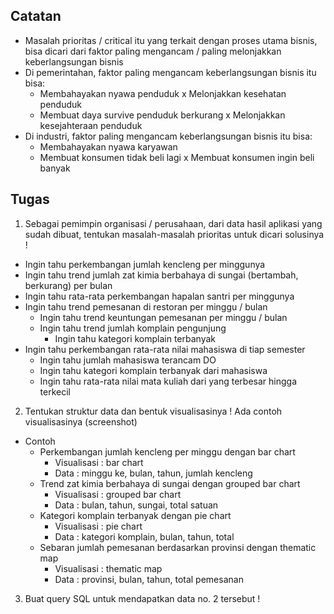 ## Catatan
- Masalah prioritas / critical itu yang terkait dengan proses utama bisnis, bisa dicari dari faktor paling mengancam / paling melonjakkan keberlangsungan bisnis
- Di pemerintahan, faktor paling mengancam keberlangsungan bisnis itu bisa:
  - Membahayakan nyawa penduduk x Melonjakkan kesehatan penduduk
  - Membuat daya survive penduduk berkurang x Melonjakkan kesejahteraan penduduk 
- Di industri, faktor paling mengancam keberlangsungan bisnis itu bisa:
  - Membahayakan nyawa karyawan
  - Membuat konsumen tidak beli lagi x Membuat konsumen ingin beli banyak

## Tugas
1. Sebagai pemimpin organisasi / perusahaan, dari data hasil aplikasi yang sudah dibuat, tentukan masalah-masalah prioritas untuk dicari solusinya !
  - Ingin tahu perkembangan jumlah kencleng per minggunya
  - Ingin tahu trend jumlah zat kimia berbahaya di sungai (bertambah, berkurang) per bulan
  - Ingin tahu rata-rata perkembangan hapalan santri per minggunya
  - Ingin tahu trend pemesanan di restoran per minggu / bulan
    - Ingin tahu trend keuntungan pemesanan per minggu / bulan
    - Ingin tahu trend jumlah komplain pengunjung
      - Ingin tahu kategori komplain terbanyak
  - Ingin tahu perkembangan rata-rata nilai mahasiswa di tiap semester
    - Ingin tahu jumlah mahasiswa terancam DO
    - Ingin tahu kategori komplain terbanyak dari mahasiswa
    - Ingin tahu rata-rata nilai mata kuliah dari yang terbesar hingga terkecil
  
2. Tentukan struktur data dan bentuk visualisasinya ! Ada contoh visualisasinya (screenshot)
  - Contoh
    - Perkembangan jumlah kencleng per minggu dengan bar chart
      - Visualisasi : bar chart
      - Data : minggu ke, bulan, tahun, jumlah kencleng
    - Trend zat kimia berbahaya di sungai dengan grouped bar chart
      - Visualisasi : grouped bar chart
      - Data : bulan, tahun, sungai, total satuan
    - Kategori komplain terbanyak dengan pie chart
      - Visualisasi : pie chart
      - Data : kategori komplain, bulan, tahun, total
    - Sebaran jumlah pemesanan berdasarkan provinsi dengan thematic map
      - Visualisasi : thematic map 
      - Data : provinsi, bulan, tahun, total pemesanan 

3. Buat query SQL untuk mendapatkan data no. 2 tersebut !
